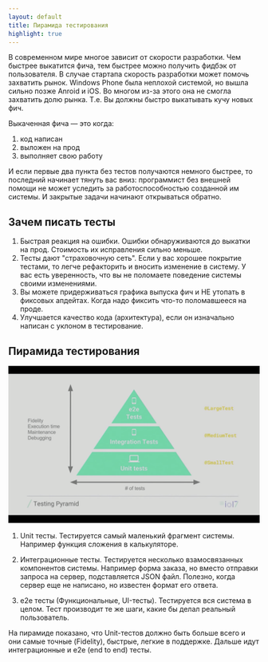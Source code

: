 ```yaml
---
layout: default
title: Пирамида тестирования
highlight: true
---
```


В современном мире многое зависит от скорости разработки. Чем быстрее выкатится фича, тем быстрее можно получить фидбэк от пользователя.
В случае стартапа скорость разработки может помочь захватить рынок. Windows Phone была неплохой системой, но вышла сильно позже Anroid и iOS.
Во многом из-за этого она не смогла захватить долю рынка.
Т.е. Вы должны быстро выкатывать кучу новых фич. 

Выкаченная фича — это когда:
1. код написан
2. выложен на прод
3. выполняет свою работу

И если первые два пункта без тестов получаются немного быстрее, то последний начинает тянуть вас вниз: 
программист без внешней помощи не может уследить за работоспособностью созданной им системы. 
И закрытые задачи начинают открываться обратно.


## Зачем писать тесты
1. Быстрая реакция на ошибки. 
Ошибки обнаруживаются до выкатки на прод. Стоимость их исправления сильно меньше.
2. Тесты дают "страховочную сеть". Если у вас хорошее покрытие тестами, то легче рефакторить и вносить изменение в систему.
У вас есть уверенность, что вы не поломаете поведение системы своими изменениями.
3. Вы можете придерживаться графика выпуска фич и НЕ утопать в фиксовых апдейтах. Когда надо фиксить что-то поломавшееся на проде.
4. Улучшается качество кода (архитектура), если он изначально написан с уклоном в тестирование.

## Пирамида тестирования
<img src="img/testing_pyramid.png" width="1200px"/>

1. Unit тесты.
Тестируется самый маленький фрагмент системы. Например функция сложения в калькуляторе.

2. Интеграционные тесты.
Тестируется несколько взамосвязанных компонентов системы. Например форма заказа, но вместо отправки запроса на сервер, 
подставляется JSON файл. Полезно, когда сервер еще не написано, но известен формат его ответа.

3. e2e тесты (Функциональные, UI-тесты).
Тестируется вся система в целом. Тест производит те же шаги, какие бы делал реальный пользователь.

На пирамиде показано, что Unit-тестов должно быть больше всего и они самые точные (Fidelity), быстрые, легкие в поддержке.
Дальше идут интеграционные и e2e (end to end) тесты.  



